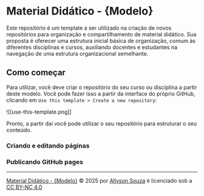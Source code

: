 # Material Didático - {Modelo}

Este repositório é um template a ser utilizado na criação de novos repositórios para organização e compartilhamento de material didático. Sua proposta é oferecer uma estrutura inicial básica de organização, comum às diferentes disciplinas e cursos, auxiliando docentes e estudantes na navegação de uma estrutura organizacional semelhante.

## Como começar

Para utilizar, você deve criar o repositório do seu curso ou disciplina a partir deste modelo. Você pode fazer isso a partir da interface do próprio GitHub, clicando em `Use this template > Create a new repository`:

![[use-this-template.png]]

Pronto, a partir daí você pode utilizar o seu repositório para estruturar o seu conteúdo.

### Criando e editando páginas

### Publicando GitHub pages

---
<a href="https://creativecommons.org">Material Didático - {Modelo}</a> © 2025 por <a href="https://creativecommons.org">Allyson Souza</a> é licenciado sob a <a href="https://creativecommons.org/licenses/by-nc/4.0/">CC BY-NC 4.0</a><img src="https://mirrors.creativecommons.org/presskit/icons/cc.svg" alt="" style="max-width: 1em;max-height:1em;margin-left: .2em;"><img src="https://mirrors.creativecommons.org/presskit/icons/by.svg" alt="" style="max-width: 1em;max-height:1em;margin-left: .2em;"><img src="https://mirrors.creativecommons.org/presskit/icons/nc.svg" alt="" style="max-width: 1em;max-height:1em;margin-left: .2em;">